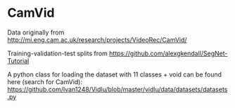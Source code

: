 # CamVid 

Data originally from http://mi.eng.cam.ac.uk/research/projects/VideoRec/CamVid/

Training-validation-test splits from https://github.com/alexgkendall/SegNet-Tutorial

A python class for loading the dataset with 11 classes + void can be found here (search for CamVid): https://github.com/Ivan1248/Vidlu/blob/master/vidlu/data/datasets/datasets.py
